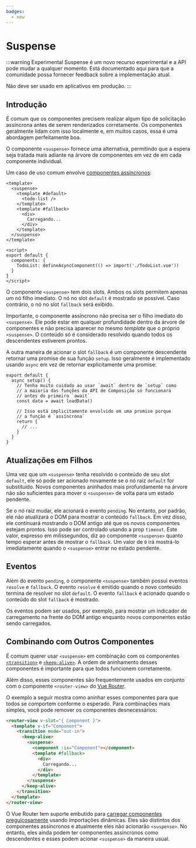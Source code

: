 ```yaml
---
badges:
  - new
---
```


# Suspense <MigrationBadges :badges="$frontmatter.badges" />

:::warning Experimental
Suspense é um novo recurso experimental e a API pode mudar a qualquer momento. Está documentado aqui para que a comunidade possa fornecer feedback sobre a implementação atual.

Não deve ser usado em aplicativos em produção.
:::

## Introdução

É comum que os componentes precisem realizar algum tipo de solicitação assíncrona antes de serem renderizados corretamente. Os componentes geralmente lidam com isso localmente e, em muitos casos, essa é uma abordagem perfeitamente boa.

O componente `<suspense>` fornece uma alternativa, permitindo que a espera seja tratada mais adiante na árvore de componentes em vez de em cada componente individual.

Um caso de uso comum envolve [componentes assíncronos](/guide/component-dynamic-async.html#componentes-assincronos):

```vue{2-4,6,17}
<template>
  <suspense>
    <template #default>
      <todo-list />
    </template>
    <template #fallback>
      <div>
        Carregando...
      </div>
    </template>
  </suspense>
</template>

<script>
export default {
  components: {
    TodoList: defineAsyncComponent(() => import('./TodoList.vue'))
  }
}
</script>
```

O componente `<suspense>` tem dois slots. Ambos os slots permitem apenas um nó filho imediato. O nó no slot `default` é mostrado se possível. Caso contrário, o nó no slot `fallback` será exibido.

Importante, o componente assíncrono não precisa ser o filho imediato do `<suspense>`. Ele pode estar em qualquer profundidade dentro da árvore de componentes e não precisa aparecer no mesmo _template_ que o próprio `<suspense>`. O conteúdo só é considerado resolvido quando todos os descendentes estiverem prontos.

A outra maneira de acionar o slot `fallback` é um componente descendente retornar uma promise de sua função `setup`. Isso geralmente é implementado usando `async` em vez de retornar explicitamente uma promise:

```js{2}
export default {
  async setup() {
    // Tenha muito cuidado ao usar `await` dentro de `setup` como
    // a maioria das funções da API de Composição só funcionará
    // antes do primeiro `await`
    const data = await loadData()

    // Isso está implicitamente envolvido em uma promise porque
    // a função é `assíncrona`
    return {
      // ...
    }
  }
}
```

## Atualizações em Filhos

Uma vez que um `<suspense>` tenha resolvido o conteúdo de seu slot `default`, ele só pode ser acionado novamente se o nó raiz `default` for substituído. Novos componentes aninhados mais profundamente na árvore não são suficientes para mover o `<suspense>` de volta para um estado pendente.

Se o nó raiz mudar, ele acionará o evento `pending`. No entanto, por padrão, ele não atualizará o DOM para mostrar o conteúdo `fallback`. Em vez disso, ele continuará mostrando o DOM antigo até que os novos componentes estejam prontos. Isso pode ser controlado usando a prop `timeout`. Este valor, expresso em milissegundos, diz ao componente `<suspense>` quanto tempo esperar antes de mostrar o `fallback`. Um valor de `0` irá mostrá-lo imediatamente quando o `<suspense>` entrar no estado pendente.

## Eventos

Além do evento `pending`, o componente `<suspense>` também possui eventos `resolve` e `fallback`. O evento `resolve` é emitido quando o novo conteúdo termina de resolver no slot `default`. O evento `fallback` é acionado quando o conteúdo do slot `fallback` é mostrado.

Os eventos podem ser usados, por exemplo, para mostrar um indicador de carregamento na frente do DOM antigo enquanto novos componentes estão sendo carregados.

## Combinando com Outros Componentes

É comum querer usar `<suspense>` em combinação com os componentes [`<transition>`](/api/built-in-components.html#transition) e [`<keep-alive>`](/api/built-in-components.html#keep-alive). A ordem de aninhamento desses componentes é importante para que todos funcionem corretamente.

Além disso, esses componentes são frequentemente usados ​​em conjunto com o componente `<router-view>` do [Vue Router](https://next.router.vuejs.org/).

O exemplo a seguir mostra como aninhar esses componentes para que todos se comportem conforme o esperado. Para combinações mais simples, você pode remover os componentes desnecessários:

```html
<router-view v-slot="{ Component }">
  <template v-if="Component">
    <transition mode="out-in">
      <keep-alive>
        <suspense>
          <component :is="Component"></component>
          <template #fallback>
            <div>
              Carregando...
            </div>
          </template>
        </suspense>
      </keep-alive>
    </transition>
  </template>
</router-view>
```

O Vue Router tem suporte embutido para [carregar componentes preguiçosamente](https://next.router.vuejs.org/guide/advanced/lazy-loading.html) usando importações dinâmicas. Eles são distintos dos componentes assíncronos e atualmente eles não acionarão `<suspense>`. No entanto, eles ainda podem ter componentes assíncronos como descendentes e esses podem acionar `<suspense>` da maneira usual.
